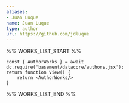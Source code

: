 ```yaml
---
aliases:
- Juan Luque
name: Juan Luque
type: author
url: https://github.com/jdluque
---
```



%% WORKS_LIST_START %%

```datacorejsx
const { AuthorWorks } = await dc.require('basement/datacore/authors.jsx');
return function View() {
    return <AuthorWorks/>
}
```
%% WORKS_LIST_END %%